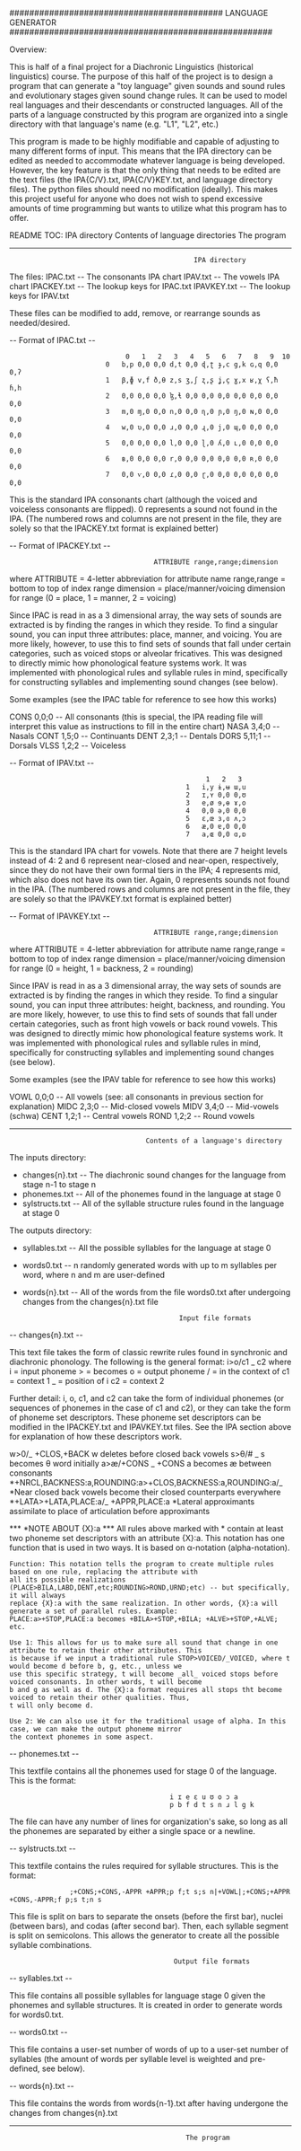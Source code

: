 ###########################################   LANGUAGE GENERATOR   #####################################################

Overview:

This is half of a final project for a Diachronic Linguistics (historical linguistics) course. The purpose of this half
of the project is to design a program that can generate a "toy language" given sounds and sound rules and evolutionary
stages given sound change rules. It can be used to model real languages and their descendants or constructed languages.
All of the parts of a language constructed by this program are organized into a single directory with that language's
name (e.g. "L1", "L2", etc.)

This program is made to be highly modifiable and capable of adjusting to many different forms of input. This means that
the IPA directory can be edited as needed to accommodate whatever language is being developed. However, the key feature
is that the only thing that needs to be edited are the text files (the IPA{C/V}.txt, IPA{C/V}KEY.txt, and language
directory files). The python files should need no modification (ideally). This makes this project useful for anyone who
does not wish to spend excessive amounts of time programming but wants to utilize what this program has to offer.

README TOC:
    IPA directory
    Contents of language directories
    The program

------------------------------------------------------------------------------------------------------------------------
                                                  IPA directory

The files:
IPAC.txt -- The consonants IPA chart
IPAV.txt -- The vowels IPA chart
IPACKEY.txt -- The lookup keys for IPAC.txt
IPAVKEY.txt -- The lookup keys for IPAV.txt

These files can be modified to add, remove, or rearrange sounds as needed/desired.


-- Format of IPAC.txt --

                                 0   1   2   3   4   5   6   7   8   9  10
                            0   b,p 0,0 0,0 d,t 0,0 ɖ,ʈ ɟ,c g,k ɢ,q 0,0 0,ʔ
                            1   β,ɸ v,f ð,θ z,s ʒ,ʃ ʐ,ʂ ʝ,ç ɣ,x ʁ,χ ʕ,ħ ɦ,h
                            2   0,0 0,0 0,0 ɮ,ɬ 0,0 0,0 0,0 0,0 0,0 0,0 0,0
                            3   m,0 ɱ,0 0,0 n,0 0,0 ɳ,0 ɲ,0 ŋ,0 ɴ,0 0,0 0,0
                            4   w,0 ʋ,0 0,0 ɹ,0 0,0 ɻ,0 j,0 ɰ,0 0,0 0,0 0,0
                            5   0,0 0,0 0,0 l,0 0,0 ɭ,0 ʎ,0 ʟ,0 0,0 0,0 0,0
                            6   ʙ,0 0,0 0,0 r,0 0,0 0,0 0,0 0,0 ʀ,0 0,0 0,0
                            7   0,0 ⱱ,0 0,0 ɾ,0 0,0 ɽ,0 0,0 0,0 0,0 0,0 0,0

This is the standard IPA consonants chart (although the voiced and voiceless consonants are flipped). 0 represents
a sound not found in the IPA.
(The numbered rows and columns are not present in the file, they are solely so that the IPACKEY.txt format is explained
better)


-- Format of IPACKEY.txt --

                                        ATTRIBUTE range,range;dimension
where
    ATTRIBUTE = 4-letter abbreviation for attribute name
    range,range = bottom to top of index range
    dimension = place/manner/voicing dimension for range (0 = place, 1 = manner, 2 = voicing)

Since IPAC is read in as a 3 dimensional array, the way sets of sounds are extracted is by finding the ranges in which
they reside. To find a singular sound, you can input three attributes: place, manner, and voicing. You are more likely,
however, to use this to find sets of sounds that fall under certain categories, such as voiced stops or alveolar
fricatives.
This was designed to directly mimic how phonological feature systems work. It was implemented with phonological rules
and syllable rules in mind, specifically for constructing syllables and implementing sound changes (see below).

Some examples (see the IPAC table for reference to see how this works)

CONS 0,0;0 -- All consonants (this is special, the IPA reading file will interpret this value as instructions to fill in
                the entire chart)
NASA 3,4;0 -- Nasals
CONT 1,5;0 -- Continuants
DENT 2,3;1 -- Dentals
DORS 5,11;1 -- Dorsals
VLSS 1,2;2 -- Voiceless


-- Format of IPAV.txt --

                                                     1   2   3
                                                1   i,y ɨ,ʉ ɯ,u
                                                2   ɪ,ʏ 0,0 0,ʊ
                                                3   e,ø ɘ,ɵ ɤ,o
                                                4   0,0 ə,0 0,0
                                                5   ɛ,œ ɜ,ɞ ʌ,ɔ
                                                6   æ,0 ɐ,0 0,0
                                                7   a,ɶ 0,0 ɑ,ɒ

This is the standard IPA chart for vowels. Note that there are 7 height levels instead of 4: 2 and 6 represent
near-closed and near-open, respectively, since they do not have their own formal tiers in the IPA; 4 represents mid,
which also does not have its own tier. Again, 0 represents sounds not found in the IPA.
(The numbered rows and columns are not present in the file, they are solely so that the IPAVKEY.txt format is explained
better)


-- Format of IPAVKEY.txt --

                                        ATTRIBUTE range,range;dimension
where
    ATTRIBUTE = 4-letter abbreviation for attribute name
    range,range = bottom to top of index range
    dimension = place/manner/voicing dimension for range (0 = height, 1 = backness, 2 = rounding)

Since IPAV is read in as a 3 dimensional array, the way sets of sounds are extracted is by finding the ranges in which
they reside. To find a singular sound, you can input three attributes: height, backness, and rounding. You are more
likely, however, to use this to find sets of sounds that fall under certain categories, such as front high vowels or
back round vowels.
This was designed to directly mimic how phonological feature systems work. It was implemented with phonological rules
and syllable rules in mind, specifically for constructing syllables and implementing sound changes (see below).

Some examples (see the IPAV table for reference to see how this works)

VOWL 0,0;0 -- All vowels (see: all consonants in previous section for explanation)
MIDC 2,3;0 -- Mid-closed vowels
MIDV 3,4;0 -- Mid-vowels (schwa)
CENT 1,2;1 -- Central vowels
ROND 1,2;2 -- Round vowels



------------------------------------------------------------------------------------------------------------------------
                                      Contents of a language's directory

The inputs directory:
- changes{n}.txt -- The diachronic sound changes for the language from stage n-1 to stage n
- phonemes.txt -- All of the phonemes found in the language at stage 0
- sylstructs.txt -- All of the syllable structure rules found in the language at stage 0

The outputs directory:
- syllables.txt -- All the possible syllables for the language at stage 0
- words0.txt -- n randomly generated words with up to m syllables per word, where n and m are user-defined
- words{n}.txt -- All of the words from the file words0.txt after undergoing changes from the changes{n}.txt file


                                             Input file formats

-- changes{n}.txt --

This text file takes the form of classic rewrite rules found in synchronic and diachronic phonology.
The following is the general format:
                                                i>o/c1 _ c2
where
    i = input phoneme
    > = becomes
    o = output phoneme
    / = in the context of
    c1 = context 1
    _ = position of i
    c2 = context 2

Further detail:
i, o, c1, and c2 can take the form of individual phonemes (or sequences of phonemes in the case of c1 and c2), or they
can take the form of phoneme set descriptors. These phoneme set descriptors can be modified in the IPACKEY.txt and
IPAVKEY.txt files. See the IPA section above for explanation of how these descriptors work.

w>0/_ +CLOS,+BACK
    w deletes before closed back vowels
s>θ/# _
    s becomes θ word initially
a>æ/+CONS _ +CONS
    a becomes æ between consonants
*+NRCL,BACKNESS:a,ROUNDING:a>+CLOS,BACKNESS:a,ROUNDING:a/_
    *Near closed back vowels become their closed counterparts everywhere
*+LATA>+LATA,PLACE:a/_ +APPR,PLACE:a
    *Lateral approximants assimilate to place of articulation before approximants

*** \*NOTE ABOUT {X}:a ***
    All rules above marked with * contain at least two phoneme set descriptors with an attribute {X}:a.
    This notation has one function that is used in two ways. It is based on α-notation (alpha-notation).

    Function: This notation tells the program to create multiple rules based on one rule, replacing the attribute with
    all its possible realizations (PLACE>BILA,LABD,DENT,etc;ROUNDING>ROND,URND;etc) -- but specifically, it will always
    replace {X}:a with the same realization. In other words, {X}:a will generate a set of parallel rules. Example:
    PLACE:a>+STOP,PLACE:a becomes +BILA>+STOP,+BILA; +ALVE>+STOP,+ALVE; etc.

    Use 1: This allows for us to make sure all sound that change in one attribute to retain their other attributes. This
    is because if we input a traditional rule STOP>VOICED/_VOICED, where t would become d before b, g, etc., unless we
    use this specific strategy, t will become _all_ voiced stops before voiced consonants. In other words, t will become
    b and g as well as d. The {X}:a format requires all stops tht become voiced to retain their other qualities. Thus,
    t will only become d.

    Use 2: We can also use it for the traditional usage of alpha. In this case, we can make the output phoneme mirror
    the context phonemes in some aspect.


-- phonemes.txt --

This textfile contains all the phonemes used for stage 0 of the language.
This is the format:

                                            i ɪ e ɛ u ʊ o ɔ a
                                            p b f d t s n ɹ l g k

The file can have any number of lines for organization's sake, so long as all the phonemes are separated by either a
single space or a newline.


-- sylstructs.txt --

This textfile contains the rules required for syllable structures.
This is the format:

                   ;+CONS;+CONS,-APPR +APPR;p f;t s;s n|+VOWL|;+CONS;+APPR +CONS,-APPR;f p;s t;n s

This file is split on bars to separate the onsets (before the first bar), nuclei (between bars), and codas (after
second bar). Then, each syllable segment is split on semicolons. This allows the generator to create all the possible
syllable combinations.


                                             Output file formats

-- syllables.txt --

This file contains all possible syllables for language stage 0 given the phonemes and syllable structures. It is
created in order to generate words for words0.txt.


-- words0.txt --

This file contains a user-set number of words of up to a user-set number of syllables (the amount of words per syllable
level is weighted and pre-defined, see below).


-- words{n}.txt --

This file contains the words from words{n-1}.txt after having undergone the changes from changes{n}.txt



------------------------------------------------------------------------------------------------------------------------
                                                The program




















